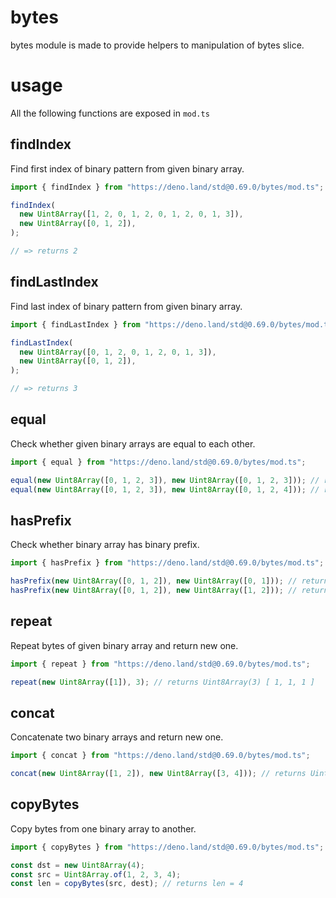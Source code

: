 # bytes

bytes module is made to provide helpers to manipulation of bytes slice.

# usage

All the following functions are exposed in `mod.ts`

## findIndex

Find first index of binary pattern from given binary array.

```typescript
import { findIndex } from "https://deno.land/std@0.69.0/bytes/mod.ts";

findIndex(
  new Uint8Array([1, 2, 0, 1, 2, 0, 1, 2, 0, 1, 3]),
  new Uint8Array([0, 1, 2]),
);

// => returns 2
```

## findLastIndex

Find last index of binary pattern from given binary array.

```typescript
import { findLastIndex } from "https://deno.land/std@0.69.0/bytes/mod.ts";

findLastIndex(
  new Uint8Array([0, 1, 2, 0, 1, 2, 0, 1, 3]),
  new Uint8Array([0, 1, 2]),
);

// => returns 3
```

## equal

Check whether given binary arrays are equal to each other.

```typescript
import { equal } from "https://deno.land/std@0.69.0/bytes/mod.ts";

equal(new Uint8Array([0, 1, 2, 3]), new Uint8Array([0, 1, 2, 3])); // returns true
equal(new Uint8Array([0, 1, 2, 3]), new Uint8Array([0, 1, 2, 4])); // returns false
```

## hasPrefix

Check whether binary array has binary prefix.

```typescript
import { hasPrefix } from "https://deno.land/std@0.69.0/bytes/mod.ts";

hasPrefix(new Uint8Array([0, 1, 2]), new Uint8Array([0, 1])); // returns true
hasPrefix(new Uint8Array([0, 1, 2]), new Uint8Array([1, 2])); // returns false
```

## repeat

Repeat bytes of given binary array and return new one.

```typescript
import { repeat } from "https://deno.land/std@0.69.0/bytes/mod.ts";

repeat(new Uint8Array([1]), 3); // returns Uint8Array(3) [ 1, 1, 1 ]
```

## concat

Concatenate two binary arrays and return new one.

```typescript
import { concat } from "https://deno.land/std@0.69.0/bytes/mod.ts";

concat(new Uint8Array([1, 2]), new Uint8Array([3, 4])); // returns Uint8Array(4) [ 1, 2, 3, 4 ]
```

## copyBytes

Copy bytes from one binary array to another.

```typescript
import { copyBytes } from "https://deno.land/std@0.69.0/bytes/mod.ts";

const dst = new Uint8Array(4);
const src = Uint8Array.of(1, 2, 3, 4);
const len = copyBytes(src, dest); // returns len = 4
```
